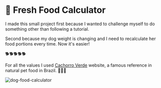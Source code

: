 # 🐶 Fresh Food Calculator

I made this small project first because I wanted to challenge myself to do something other than following a tutorial.

Second because my dog weight is changing and I need to recalculate her food portions every time. Now it's easier! 

🐕🐕🐕🐕🐕

For all the values I used [Cachorro Verde](https://www.cachorroverde.com.br/) website, a famous reference in natural pet food in Brazil. 🍠🍅🥕


![dog-food-calculator](https://user-images.githubusercontent.com/44845754/148712153-00987901-9095-416c-b058-50f1e311da0d.gif)
